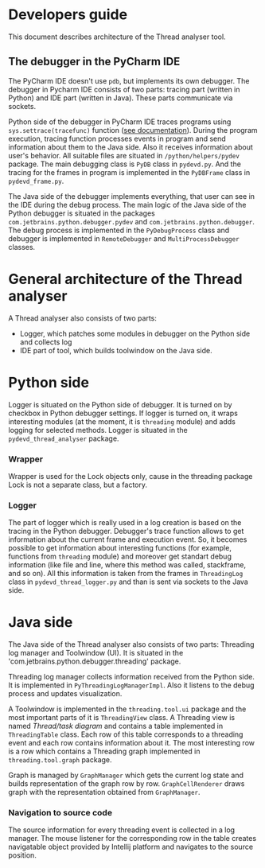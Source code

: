 # Developers guide

This document describes architecture of the Thread analyser tool.

## The debugger in the PyCharm IDE

The PyCharm IDE doesn't use `pdb`, but implements its own debugger. 
The debugger in Pycharm IDE consists of two parts: tracing part (written in Python) and IDE part (written in Java). These parts
communicate via sockets.

Python side of the debugger in PyCharm IDE traces programs using `sys.settrace(tracefunc)` function
([see documentation](https://docs.python.org/2/library/sys.html#sys.settrace)). During the program execution, tracing function processes
 events in program and send information about them to the Java side. Also it receives information about user's behavior.
 All suitable files are situated in `/python/helpers/pydev` package.
 The main debugging class is `PyDB` class in `pydevd.py`. And the tracing for the frames in program is implemented in the
  `PyDBFrame` class in `pydevd_frame.py`.

The Java side of the debugger implements everything, that user can see in the IDE during the debug process.
The main logic of the Java side of the Python debugger is situated in the packages `com.jetbrains.python.debugger.pydev` and `com.jetbrains.python.debugger`. The
debug process is implemented in the `PyDebugProcess` class and debugger is implemented in `RemoteDebugger` and `MultiProcessDebugger`
classes. 

# General architecture of the Thread analyser

A Thread analyser also consists of two parts: 
* Logger, which patches some modules in debugger on the Python side and collects log
* IDE part of tool, which builds toolwindow on the Java side.
  
# Python side

Logger is situated on the Python side of debugger. It is turned on by checkbox in Python debugger settings. If logger is turned on, it 
wraps interesting modules (at the moment, it is `threading` module) and adds logging for selected methods. Logger is situated in the
`pydevd_thread_analyser` package.

### Wrapper

Wrapper is used for the Lock objects only, cause in the threading package Lock is not a separate class, but a factory.
 
### Logger

The part of logger which is really used in a log creation is based on the tracing in the Python debugger. Debugger's trace function allows 
to get information about the current frame and execution event. So, it becomes possible to get information about interesting functions
(for example, functions from `threading` module) and moreover get standart debug information (like file and line, where this method was 
called, stackframe, and so on). All this information is taken from the frames in `ThreadingLog` class in `pydevd_thread_logger.py` and than 
is sent via sockets to the Java side.

# Java side

The Java side of the Thread analyser also consists of two parts: Threading log manager and Toolwindow (UI). It is situated in the 
'com.jetbrains.python.debugger.threading' package.

Threading log manager collects information received from the Python side. It is implemented in `PyThreadingLogManagerImpl`. Also it 
listens to the debug process and updates visualization.

A Toolwindow is implemented in the `threading.tool.ui` package and the most important parts of it is `ThreadingView` class. A Threading view is named
*Thread/task diagram* and contains a table implemented in `ThreadingTable` class. Each row of this table corresponds to a threading event and
 each row contains information about it. The most interesting row is a row which contains a Threading graph implemented in 
 `threading.tool.graph` package.
 
Graph is managed by `GraphManager` which gets the current log state and builds representation of the graph row by row. `GraphCellRenderer`
draws graph with the representation obtained from `GraphManager`.

### Navigation to source code

The source information for every threading event is collected in a log manager. The mouse listener for the corresponding
 row in the table creates navigatable object provided by Intellij platform and navigates to the source position.

